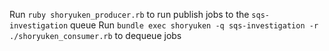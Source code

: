 
Run `ruby shoryuken_producer.rb` to run publish jobs to the `sqs-investigation` queue
Run `bundle exec shoryuken -q sqs-investigation -r ./shoryuken_consumer.rb` to dequeue jobs
